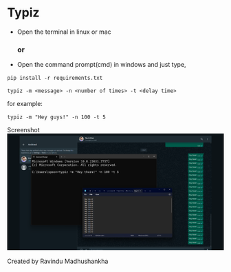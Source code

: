 # Typiz

- Open the terminal in linux or mac
    ### or
- Open the command prompt(cmd) in windows and just type,
```
pip install -r requirements.txt
```
```
typiz -m <message> -n <number of times> -t <delay time>
```
for example:
```
typiz -m "Hey guys!" -n 100 -t 5
```

Screenshot
![Typiz | Screenshot](screenshot.png)

Created by Ravindu Madhushankha
